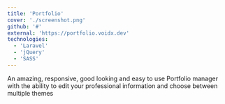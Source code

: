 ```yaml
---
title: 'Portfolio'
cover: './screenshot.png'
github: '#'
external: 'https://portfolio.voidx.dev'
technologies: 
  - 'Laravel'
  - 'jQuery'
  - 'SASS'
---
```


An amazing, responsive, good looking and easy to use Portfolio manager with the ability to edit your professional information and choose between multiple themes

